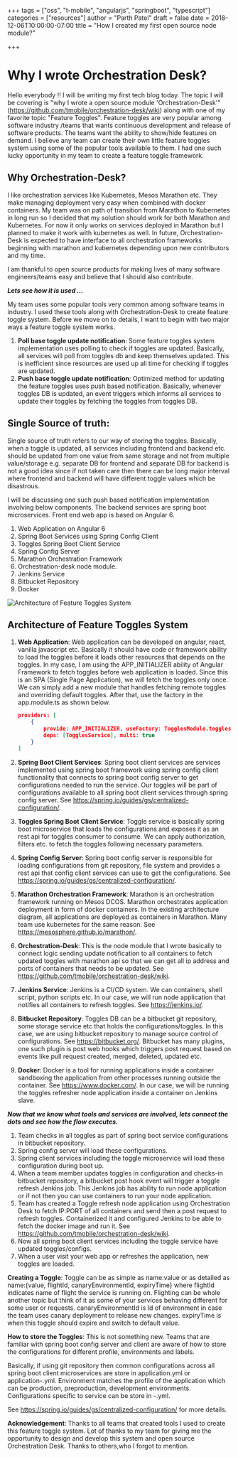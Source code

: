 
+++
tags = ["oss", "t-mobile", "angularjs", "springboot", "typescript"]
categories = ["resources"]
author = "Parth Patel"
draft = false
date = 2018-12-06T10:00:00-07:00
title = "How I created my first open source node module?"

+++

# Why I wrote Orchestration Desk?
Hello everybody !! I will be writing my first tech blog today. The topic I will be covering is "why I wrote a open source module 'Orchestration-Desk'" (https://github.com/tmobile/orchestration-desk/wiki) along with one of my favorite topic "Feature Toggles". Feature toggles are very popular among software industry /teams that wants continuous development and release of software products. The teams want the ability to show/hide features on demand.  I believe any team can create their own little feature toggles system using some of the popular tools available to them. I had one such lucky opportunity in my team to create a feature toggle framework.

## Why Orchestration-Desk?
I like orchestration services like Kubernetes, Mesos Marathon etc. They make managing deployment very easy when combined with docker containers. My team was on path of transition from Marathon to Kubernetes in long run so I decided that my solution should work for both Marathon and Kubernetes. For now it only works on services deployed in Marathon but I planned to make it work with kubernetes as well. In future, Orchestration-Desk is expected to have interface to all orchestration frameworks beginning with marathon and kubernetes depending upon new contributors and my time.

I am thankful to open source products for making lives of many software engineers/teams easy and believe that I should also contribute.

__*Lets see how it is used ...*__

My team uses some popular tools very common among software teams in industry. I used these tools along with Orchestration-Desk to create feature toggle system. Before we move on to details, I want to begin with two major ways a feature toggle system works.

1. **Poll base toggle update notification**: Some feature toggles system implementation uses polling to check if toggles are updated. Basically, all services will poll from toggles db and keep themselves updated. This is inefficient since resources are used up all time for checking if toggles are updated.
2. **Push base toggle update notification**: Optimized method for updating the feature toggles uses push based notification. Basically, whenever toggles DB is updated, an event triggers which informs all services to update their toggles by fetching the toggles from toggles DB.

## Single Source of truth:
Single source of truth refers to our way of storing the toggles. Basically, when a toggle is updated, all services including frontend and backend etc. should be updated from one value from same storage and not from multiple value/storage e.g. separate DB for frontend and separate DB for backend is not a good idea since if not taken care then there can be long major interval where frontend and backend will have different toggle values which be disastrous.

I will be discussing one such push based notification implementation involving below components. The backend services are spring boot microservices. Front end web app is based on Angular 6.

1. Web Application on Angular 6
2. Spring Boot Services using Spring Config Client
3. Toggles Spring Boot Client Service
4. Spring Config Server
5. Marathon Orchestration Framework
6. Orchestration-desk node module.
7. Jenkins Service
8. Bitbucket Repository
9. Docker

![Architecture of Feature Toggles System](/blog/orchestration-desk/image1.png)

## Architecture of Feature Toggles System

1. **Web Application**:
Web application can be developed on angular, react, vanilla javascript etc. Basically it should have code or framework ability to load the toggles before it loads other resources that depends on the toggles. In my case, I am using the APP_INITIALIZER ability of Angular Framework to fetch toggles before web application is loaded. Since this is an SPA (Single Page Application), we will fetch the toggles only once. We can simply add a new module that handles fetching remote toggles and overriding default toggles. After that, use the factory in the app.module.ts as shown below.

    ```json
    providers: [
        {
            provide: APP_INITIALIZER, useFactory: TogglesModule.togglesProviderFactory,
            deps: [TogglesService], multi: true
        }
    ]
    ```

2. **Spring Boot Client Services**:
Spring boot client services are services implemented using spring boot framework using spring config client functionality that connects to spring boot config server to get configurations needed to run the service. Our toggles will be part of configurations available to all spring boot client services through spring config server. See https://spring.io/guides/gs/centralized-configuration/.

3. **Toggles Spring Boot Client Service**:
Toggle service is basically spring boot microservice that loads the configurations and exposes it as an rest api for toggles consumer to consume. We can apply authorization, filters etc. to fetch the toggles following necessary parameters.

4. **Spring Config Server**:
Spring boot config server is responsible for loading configurations from git repository, file system and provides a rest api that config client services can use to get the configurations. See https://spring.io/guides/gs/centralized-configuration/.

5. **Marathon Orchestration Framework**:
Marathon is an orchestration framework running on Mesos DCOS. Marathon orchestrates application deployment in form of docker containers. In the existing architecture diagram, all applications are deployed as containers in Marathon. Many team use kubernetes for the same reason.
See https://mesosphere.github.io/marathon/.

6. **Orchestration-Desk**:
This is the node module that I wrote basically to connect logic sending update notification to all containers to fetch updated toggles with marathon api so that we can get all ip address and ports of containers that needs to be updated. See https://github.com/tmobile/orchestration-desk/wiki.

7. **Jenkins Service**:
Jenkins is a CI/CD system. We can containers, shell script, python scripts etc. In our case, we will run node application that notifies all containers to refresh toggles. See https://jenkins.io/.

8. **Bitbucket Repository**:
Toggles DB can be a bitbucket git repository, some storage service etc that holds the configurations/toggles. In this case, we are using bitbucket repository to manage source control of configurations. See https://bitbucket.org/. Bitbucket has many plugins, one such plugin is post web hooks which triggers post request based on events like pull request created, merged, deleted, updated etc.

9. **Docker**:
Docker is a tool for running applications inside a container sandboxing the application from other processes running outside the container. See https://www.docker.com/. In our case, we will be running the toggles refresher node application inside a container on Jenkins slave.

__*Now that we know what tools and services are involved, lets connect the dots and see how the flow executes.*__

1) Team checks in all toggles as part of spring boot service configurations in bitbucket repository.
2) Spring config server will load these configurations.
3) Spring client services including the toggle microservice will load these configuration during boot up.
4) When a team member updates toggles in configuration and checks-in bitbucket repository, a bitbucket post hook event will trigger a toggle refresh Jenkins job. This Jenkins job has ability to run node application or if not then you can use containers to run your node application.
4) Team has created a Toggle refresh node application using Orchestration Desk to fetch IP:PORT of all containers and send then a post request to refresh toggles. Containerized it and configured Jenkins to be able to fetch the docker image and run it.
See https://github.com/tmobile/orchestration-desk/wiki.
5) Now all spring boot client services including the toggle service have updated toggles/configs.
6) When a user visit your web app or refreshes the application, new toggles are loaded.

**Creating a Toggle**:
Toggle can be as simple as name:value or as detailed as name:{value, flightId, canaryEnvironmentId, expiryTime} where flightId indicates name of flight the service is running on. Flighting can be whole another topic but think of it as some of your services behaving different for some user or requests. canaryEnvironmentId is Id of environment in case the team uses canary deployment to release new changes. expiryTime is when this toggle should expire and switch to default value.

**How to store the Toggles**:
This is not something new. Teams that are familiar with spring boot config server and client are aware of how to store the configurations for different profile, environments and labels.

Basically, if using git repository then common configurations across all spring boot client microservices are store in application.yml or application-<environment>.yml. Environment matches the profile of the application which can be production, preproduction, development environments. Configurations specific to service can be store in <servicename>-<environment>.yml. 

See https://spring.io/guides/gs/centralized-configuration/ for more details.

**Acknowledgement**:
Thanks to all teams that created tools I used to create this feature toggle system. Lot of thanks to my team for giving me the opportunity to design and develop this system and open source Orchestration Desk. Thanks to others,who I forgot to mention.